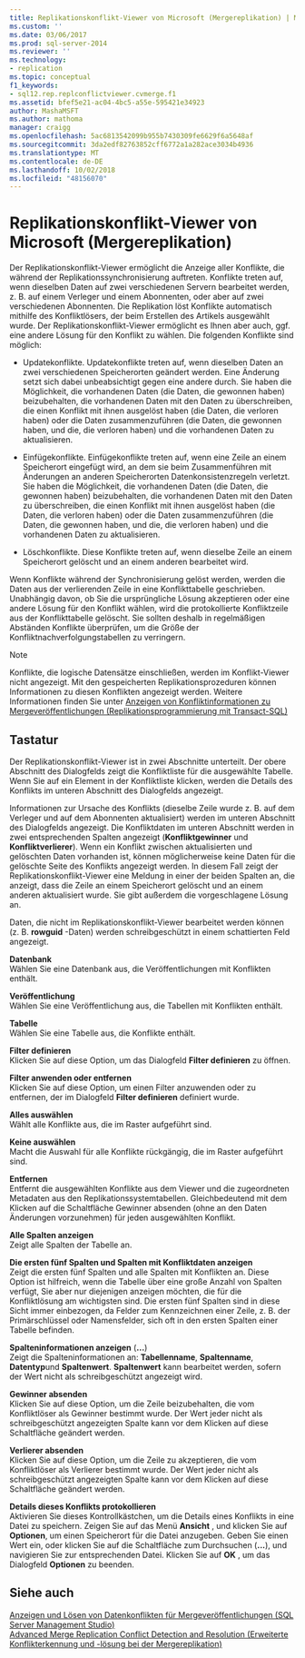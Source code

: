 ```yaml
---
title: Replikationskonflikt-Viewer von Microsoft (Mergereplikation) | Microsoft-Dokumentation
ms.custom: ''
ms.date: 03/06/2017
ms.prod: sql-server-2014
ms.reviewer: ''
ms.technology:
- replication
ms.topic: conceptual
f1_keywords:
- sql12.rep.replconflictviewer.cvmerge.f1
ms.assetid: bfef5e21-ac04-4bc5-a55e-595421e34923
author: MashaMSFT
ms.author: mathoma
manager: craigg
ms.openlocfilehash: 5ac6813542099b955b7430309fe6629f6a5648af
ms.sourcegitcommit: 3da2edf82763852cff6772a1a282ace3034b4936
ms.translationtype: MT
ms.contentlocale: de-DE
ms.lasthandoff: 10/02/2018
ms.locfileid: "48156070"
---
```

# <a name="microsoft-replication-conflict-viewer-merge-replication"></a>Replikationskonflikt-Viewer von Microsoft (Mergereplikation)
  Der Replikationskonflikt-Viewer ermöglicht die Anzeige aller Konflikte, die während der Replikationssynchronisierung auftreten. Konflikte treten auf, wenn dieselben Daten auf zwei verschiedenen Servern bearbeitet werden, z. B. auf einem Verleger und einem Abonnenten, oder aber auf zwei verschiedenen Abonnenten. Die Replikation löst Konflikte automatisch mithilfe des Konfliktlösers, der beim Erstellen des Artikels ausgewählt wurde. Der Replikationskonflikt-Viewer ermöglicht es Ihnen aber auch, ggf. eine andere Lösung für den Konflikt zu wählen. Die folgenden Konflikte sind möglich:  
  
-   Updatekonflikte. Updatekonflikte treten auf, wenn dieselben Daten an zwei verschiedenen Speicherorten geändert werden. Eine Änderung setzt sich dabei unbeabsichtigt gegen eine andere durch. Sie haben die Möglichkeit, die vorhandenen Daten (die Daten, die gewonnen haben) beizubehalten, die vorhandenen Daten mit den Daten zu überschreiben, die einen Konflikt mit ihnen ausgelöst haben (die Daten, die verloren haben) oder die Daten zusammenzuführen (die Daten, die gewonnen haben, und die, die verloren haben) und die vorhandenen Daten zu aktualisieren.  
  
-   Einfügekonflikte. Einfügekonflikte treten auf, wenn eine Zeile an einem Speicherort eingefügt wird, an dem sie beim Zusammenführen mit Änderungen an anderen Speicherorten Datenkonsistenzregeln verletzt. Sie haben die Möglichkeit, die vorhandenen Daten (die Daten, die gewonnen haben) beizubehalten, die vorhandenen Daten mit den Daten zu überschreiben, die einen Konflikt mit ihnen ausgelöst haben (die Daten, die verloren haben) oder die Daten zusammenzuführen (die Daten, die gewonnen haben, und die, die verloren haben) und die vorhandenen Daten zu aktualisieren.  
  
-   Löschkonflikte. Diese Konflikte treten auf, wenn dieselbe Zeile an einem Speicherort gelöscht und an einem anderen bearbeitet wird.  
  
 Wenn Konflikte während der Synchronisierung gelöst werden, werden die Daten aus der verlierenden Zeile in eine Konflikttabelle geschrieben. Unabhängig davon, ob Sie die ursprüngliche Lösung akzeptieren oder eine andere Lösung für den Konflikt wählen, wird die protokollierte Konfliktzeile aus der Konflikttabelle gelöscht. Sie sollten deshalb in regelmäßigen Abständen Konflikte überprüfen, um die Größe der Konfliktnachverfolgungstabellen zu verringern.  
  
> [!NOTE]  
>  Konflikte, die logische Datensätze einschließen, werden im Konflikt-Viewer nicht angezeigt. Mit den gespeicherten Replikationsprozeduren können Informationen zu diesen Konflikten angezeigt werden. Weitere Informationen finden Sie unter [Anzeigen von Konfliktinformationen zu Mergeveröffentlichungen &#40;Replikationsprogrammierung mit Transact-SQL&#41;](view-conflict-information-for-merge-publications.md)  
  
## <a name="options"></a>Tastatur  
 Der Replikationskonflikt-Viewer ist in zwei Abschnitte unterteilt. Der obere Abschnitt des Dialogfelds zeigt die Konfliktliste für die ausgewählte Tabelle. Wenn Sie auf ein Element in der Konfliktliste klicken, werden die Details des Konflikts im unteren Abschnitt des Dialogfelds angezeigt.  
  
 Informationen zur Ursache des Konflikts (dieselbe Zeile wurde z. B. auf dem Verleger und auf dem Abonnenten aktualisiert) werden im unteren Abschnitt des Dialogfelds angezeigt. Die Konfliktdaten im unteren Abschnitt werden in zwei entsprechenden Spalten angezeigt (**Konfliktgewinner** und **Konfliktverlierer**). Wenn ein Konflikt zwischen aktualisierten und gelöschten Daten vorhanden ist, können möglicherweise keine Daten für die gelöschte Seite des Konflikts angezeigt werden. In diesem Fall zeigt der Replikationskonflikt-Viewer eine Meldung in einer der beiden Spalten an, die anzeigt, dass die Zeile an einem Speicherort gelöscht und an einem anderen aktualisiert wurde. Sie gibt außerdem die vorgeschlagene Lösung an.  
  
 Daten, die nicht im Replikationskonflikt-Viewer bearbeitet werden können (z. B. **rowguid** -Daten) werden schreibgeschützt in einem schattierten Feld angezeigt.  
  
 **Datenbank**  
 Wählen Sie eine Datenbank aus, die Veröffentlichungen mit Konflikten enthält.  
  
 **Veröffentlichung**  
 Wählen Sie eine Veröffentlichung aus, die Tabellen mit Konflikten enthält.  
  
 **Tabelle**  
 Wählen Sie eine Tabelle aus, die Konflikte enthält.  
  
 **Filter definieren**  
 Klicken Sie auf diese Option, um das Dialogfeld **Filter definieren** zu öffnen.  
  
 **Filter anwenden oder entfernen**  
 Klicken Sie auf diese Option, um einen Filter anzuwenden oder zu entfernen, der im Dialogfeld **Filter definieren** definiert wurde.  
  
 **Alles auswählen**  
 Wählt alle Konflikte aus, die im Raster aufgeführt sind.  
  
 **Keine auswählen**  
 Macht die Auswahl für alle Konflikte rückgängig, die im Raster aufgeführt sind.  
  
 **Entfernen**  
 Entfernt die ausgewählten Konflikte aus dem Viewer und die zugeordneten Metadaten aus den Replikationssystemtabellen. Gleichbedeutend mit dem Klicken auf die Schaltfläche Gewinner absenden (ohne an den Daten Änderungen vorzunehmen) für jeden ausgewählten Konflikt.  
  
 **Alle Spalten anzeigen**  
 Zeigt alle Spalten der Tabelle an.  
  
 **Die ersten fünf Spalten und Spalten mit Konfliktdaten anzeigen**  
 Zeigt die ersten fünf Spalten und alle Spalten mit Konflikten an. Diese Option ist hilfreich, wenn die Tabelle über eine große Anzahl von Spalten verfügt, Sie aber nur diejenigen anzeigen möchten, die für die Konfliktlösung am wichtigsten sind. Die ersten fünf Spalten sind in diese Sicht immer einbezogen, da Felder zum Kennzeichnen einer Zeile, z. B. der Primärschlüssel oder Namensfelder, sich oft in den ersten Spalten einer Tabelle befinden.  
  
 **Spalteninformationen anzeigen** (**…**)  
 Zeigt die Spalteninformationen an: **Tabellenname**, **Spaltenname**, **Datentyp**und **Spaltenwert**. **Spaltenwert** kann bearbeitet werden, sofern der Wert nicht als schreibgeschützt angezeigt wird.  
  
 **Gewinner absenden**  
 Klicken Sie auf diese Option, um die Zeile beizubehalten, die vom Konfliktlöser als Gewinner bestimmt wurde. Der Wert jeder nicht als schreibgeschützt angezeigten Spalte kann vor dem Klicken auf diese Schaltfläche geändert werden.  
  
 **Verlierer absenden**  
 Klicken Sie auf diese Option, um die Zeile zu akzeptieren, die vom Konfliktlöser als Verlierer bestimmt wurde. Der Wert jeder nicht als schreibgeschützt angezeigten Spalte kann vor dem Klicken auf diese Schaltfläche geändert werden.  
  
 **Details dieses Konflikts protokollieren**  
 Aktivieren Sie dieses Kontrollkästchen, um die Details eines Konflikts in eine Datei zu speichern. Zeigen Sie auf das Menü **Ansicht** , und klicken Sie auf **Optionen**, um einen Speicherort für die Datei anzugeben. Geben Sie einen Wert ein, oder klicken Sie auf die Schaltfläche zum Durchsuchen (**...**), und navigieren Sie zur entsprechenden Datei. Klicken Sie auf **OK** , um das Dialogfeld **Optionen** zu beenden.  
  
## <a name="see-also"></a>Siehe auch  
 [Anzeigen und Lösen von Datenkonflikten für Mergeveröffentlichungen &#40;SQL Server Management Studio&#41;](view-and-resolve-data-conflicts-for-merge-publications.md)   
 [Advanced Merge Replication Conflict Detection and Resolution (Erweiterte Konflikterkennung und -lösung bei der Mergereplikation)](merge/advanced-merge-replication-conflict-detection-and-resolution.md)  
  
  

